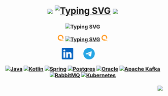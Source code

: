 <h1 align="center" color="red">
<img src="https://github.com/blackcater/blackcater/raw/main/images/Hi.gif" height="32"/>
<a href="https://www.linkedin.com/in/emil-nasyrov/"><img src="https://readme-typing-svg.demolab.com?font=Fira+Code&size=25&duration=10&pause=1000&color=F71E45&center=true&vCenter=true&repeat=false&width=390&height=25&lines=Hi+there%2C+I'm+Emil+Nasyrov" alt="Typing SVG" /></a>
<img src="https://github.com/blackcater/blackcater/raw/main/images/Hi.gif" height="32"/>
<h3 align="center">

![Typing SVG](https://readme-typing-svg.demolab.com/?lines=Java/Kotlin%20back-end%20developer;4%2B%20years%20of%20coding%20experience;Always%20learning%20new%20things&font=Fira%20Code&center=true&vCenter=true&pause=1000&size=20)
  
<p align="center">
<img width="20px" alt="Telegram" title="Telegram" src="https://github.com/Emilikan/Emilikan/blob/main/qiwi-color.svg"/>
<a href="https://git.io/typing-svg"><img src="https://readme-typing-svg.demolab.com?font=Noto+Serif&duration=10&pause=1000&color=FF8C00&center=true&vCenter=true&repeat=false&width=260&height=19&lines=Now+I+work+at+QIWI+Bank" alt="Typing SVG" /></a>
<img width="20px" alt="Telegram" title="Telegram" src="https://github.com/Emilikan/Emilikan/blob/main/qiwi-color.svg"/>
</p>


<p align="center">
  <a href="https://www.linkedin.com/in/emil-nasyrov/"><img width="36px" alt="LinkedIn" title="LinkedIn" src="https://github.com/Emilikan/Emilikan/blob/main/linkedin-color.svg"/></a>
  &#8287;&#8287;&#8287;&#8287;&#8287;
  <a href="https://t.me/Emilkan"><img width="36px" alt="Telegram" title="Telegram" src="https://github.com/Emilikan/Emilikan/blob/main/telegram-color.svg"/></a>
  &#8287;&#8287;&#8287;&#8287;&#8287;
</p>



[![Java](https://img.shields.io/badge/java-%23ED8B00.svg?style=for-the-badge&logo=openjdk&logoColor=white)]()
[![Kotlin](https://img.shields.io/badge/kotlin-%237F52FF.svg?style=for-the-badge&logo=kotlin&logoColor=white)]()
[![Spring](https://img.shields.io/badge/spring-%236DB33F.svg?style=for-the-badge&logo=spring&logoColor=white)]()
[![Postgres](https://img.shields.io/badge/postgres-%23316192.svg?style=for-the-badge&logo=postgresql&logoColor=white)]()
[![Oracle](https://img.shields.io/badge/Oracle-F80000?style=for-the-badge&logo=oracle&logoColor=white)]()
[![Apache Kafka](https://img.shields.io/badge/Apache%20Kafka-000?style=for-the-badge&logo=apachekafka)]()
[![RabbitMQ](https://img.shields.io/badge/Rabbitmq-FF6600?style=for-the-badge&logo=rabbitmq&logoColor=white)]()
[![Kubernetes](https://img.shields.io/badge/kubernetes-%23326ce5.svg?style=for-the-badge&logo=kubernetes&logoColor=white)]()

</h3>


<h3 align="right">

![](https://komarev.com/ghpvc/?username=Emilikan&color=green)
</h3>
